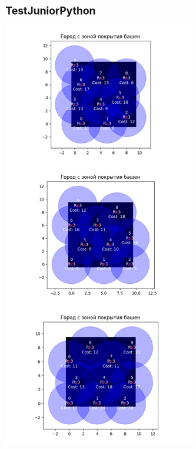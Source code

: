 # TestJuniorPython

<img src="https://github.com/thebuildup/TestJuniorPython/blob/master/Figure_1.png">
<img src="https://github.com/thebuildup/TestJuniorPython/blob/master/Figure_2.png">
<img src="https://github.com/thebuildup/TestJuniorPython/blob/master/Figure_3.png">
